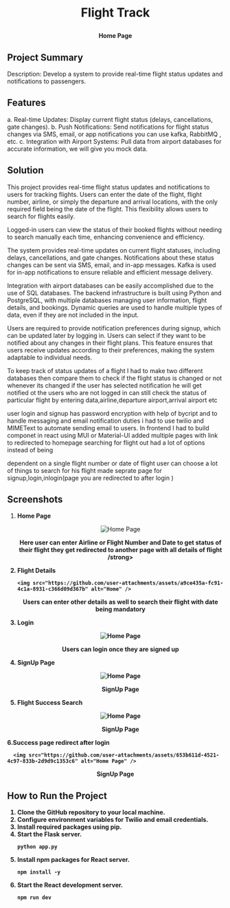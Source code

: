 # <p align="center">Flight Track<p>
   <p align="center">
   <p align="center"><strong>Home Page</strong></p>
   
## Project Summary

Description: Develop a system to provide real-time flight status updates and notifications to
passengers.
## Features

a. Real-time Updates: Display current flight status (delays, cancellations, gate
changes).
b. Push Notifications: Send notifications for flight status changes via SMS, email, or
app notifications you can use kafka, RabbitMQ , etc.
c. Integration with Airport Systems: Pull data from airport databases for accurate
information, we will give you mock data.

## Solution 

This project provides real-time flight status updates and notifications to users for tracking flights. Users can enter the date of the flight, flight number, airline, or simply the departure and arrival locations, with the only required field being the date of the flight. This flexibility allows users to search for flights easily.

Logged-in users can view the status of their booked flights without needing to search manually each time, enhancing convenience and efficiency.

The system provides real-time updates on current flight statuses, including delays, cancellations, and gate changes. Notifications about these status changes can be sent via SMS, email, and in-app messages. Kafka is used for in-app notifications to ensure reliable and efficient message delivery.

Integration with airport databases can be easily accomplished due to the use of SQL databases. The backend infrastructure is built using Python and PostgreSQL, with multiple databases managing user information, flight details, and bookings. Dynamic queries are used to handle multiple types of data, even if they are not included in the input.

Users are required to provide notification preferences during signup, which can be updated later by logging in. Users can select if they want to be notified about any changes in their flight plans. This feature ensures that users receive updates according to their preferences, making the system adaptable to individual needs.

 To keep track of status updates of a flight I had to make two different databases then compare them to check if the flight status is changed or not whenever its changed if the user has selected notification he will get notified ot the users who are not logged in can still check the status of particular flight by entering data,airline,departure airport,arrival airport etc

 user login and signup has password encryption with help of bycript and to handle messaging and email notification duties i had to use twilio and MIMEText to automate sending email to users. In frontend I had to build componet in react using MUI or Material-UI added multiple pages with link to redirected to homepage searching for flight out had a lot of options instead of being 

 dependent on a single flight number or date of flight user can choose a lot of things to search for his flight made seprate page for signup,login,inlogin(page you are redirected to after login )

## Screenshots

1. **Home Page**
  
   <p align="center">
      
      <img src="https://github.com/user-attachments/assets/5454b8cd-2796-4498-a75c-6edaace734e4" alt="Home Page" />

   </p>
   <p align="center"><strong>Here user can enter Airline or Flight Number and Date to get status of their flight they get redirected to another page with all details of flight /strong></p>

2. **Flight Details**
   <p align="center">
  
       <img src="https://github.com/user-attachments/assets/a9ce435a-fc91-4c1a-8931-c366d09d367b" alt="Home" />

   </p>
   <p align="center"><strong>Users can enter other details as well to search their flight with date being mandatory</strong></p>

3. **Login**
   <p align="center">
      <img src="https://github-production-user-asset-6210df.s3.amazonaws.com/41017269/353598031-a9ce435a-fc91-4c1a-8931-c366d09d367b.png?X-Amz-Algorithm=AWS4-HMAC-SHA256&X-Amz-Credential=AKIAVCODYLSA53PQK4ZA%2F20240731%2Fus-east-1%2Fs3%2Faws4_request&X-Amz-Date=20240731T111000Z&X-Amz-Expires=300&X-Amz-Signature=d18a9f8d61d35ce5b599bdad12a58cc18e72c503f2728df999dafa30c4366e96&X-Amz-SignedHeaders=host&actor_id=41017269&key_id=0&repo_id=835879495" alt="Home Page" />

   </p>
   <p align="center"><strong>Users can login once they are signed up </strong></p>

4. **SignUp Page**
   <p align="center">
     
      <img src="https://github.com/user-attachments/assets/1922453f-abcb-4199-a34c-296a1ee65ac7" alt="Home Page" />

   </p>
   <p align="center"><strong>SignUp Page</strong></p>

5. **Flight Success Search**
   <p align= "center">

    <img src="https://github.com/user-attachments/assets/d8090250-3696-4205-91b2-e677753b2135" alt="Home Page" />
      
   </p>
     <p align="center"><strong>SignUp Page</strong></p>
6.**Success page redirect after login**
   <p align="center">
      
      <img src="https://github.com/user-attachments/assets/653b611d-4521-4c97-833b-2d9d9c1353c6" alt="Home Page" />

   </p>
     <p align="center"><strong>SignUp Page</strong></p>




## How to Run the Project

1.  Clone the GitHub repository to your local machine.
2.  Configure environment variables for Twilio and email credentials.
3.  Install required packages using pip.
4.  Start the Flask server.
    ```
    python app.py
    ```
5. Install npm packages for React server.
    ```
    npm install -y
    ```
6. Start the React development server.
    ```
    npm run dev
    ```
